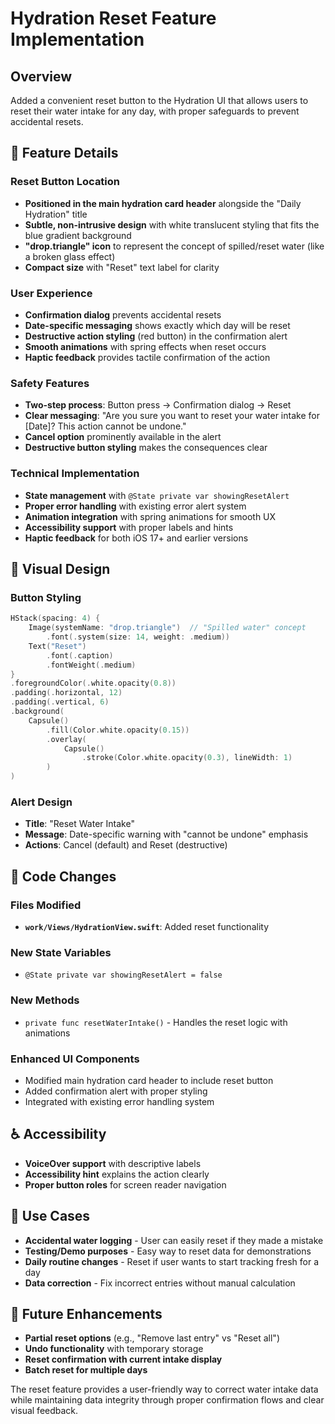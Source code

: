 # Hydration Reset Feature Implementation

## Overview
Added a convenient reset button to the Hydration UI that allows users to reset their water intake for any day, with proper safeguards to prevent accidental resets.

## 🔄 Feature Details

### Reset Button Location
- **Positioned in the main hydration card header** alongside the "Daily Hydration" title
- **Subtle, non-intrusive design** with white translucent styling that fits the blue gradient background
- **"drop.triangle" icon** to represent the concept of spilled/reset water (like a broken glass effect)
- **Compact size** with "Reset" text label for clarity

### User Experience
- **Confirmation dialog** prevents accidental resets
- **Date-specific messaging** shows exactly which day will be reset
- **Destructive action styling** (red button) in the confirmation alert
- **Smooth animations** with spring effects when reset occurs
- **Haptic feedback** provides tactile confirmation of the action

### Safety Features
- **Two-step process**: Button press → Confirmation dialog → Reset
- **Clear messaging**: "Are you sure you want to reset your water intake for [Date]? This action cannot be undone."
- **Cancel option** prominently available in the alert
- **Destructive button styling** makes the consequences clear

### Technical Implementation
- **State management** with `@State private var showingResetAlert`
- **Proper error handling** with existing error alert system
- **Animation integration** with spring animations for smooth UX
- **Accessibility support** with proper labels and hints
- **Haptic feedback** for both iOS 17+ and earlier versions

## 🎨 Visual Design

### Button Styling
```swift
HStack(spacing: 4) {
    Image(systemName: "drop.triangle")  // "Spilled water" concept
        .font(.system(size: 14, weight: .medium))
    Text("Reset")
        .font(.caption)
        .fontWeight(.medium)
}
.foregroundColor(.white.opacity(0.8))
.padding(.horizontal, 12)
.padding(.vertical, 6)
.background(
    Capsule()
        .fill(Color.white.opacity(0.15))
        .overlay(
            Capsule()
                .stroke(Color.white.opacity(0.3), lineWidth: 1)
        )
)
```

### Alert Design
- **Title**: "Reset Water Intake"
- **Message**: Date-specific warning with "cannot be undone" emphasis
- **Actions**: Cancel (default) and Reset (destructive)

## 🔧 Code Changes

### Files Modified
- **`work/Views/HydrationView.swift`**: Added reset functionality

### New State Variables
- `@State private var showingResetAlert = false`

### New Methods
- `private func resetWaterIntake()` - Handles the reset logic with animations

### Enhanced UI Components
- Modified main hydration card header to include reset button
- Added confirmation alert with proper styling
- Integrated with existing error handling system

## ♿ Accessibility
- **VoiceOver support** with descriptive labels
- **Accessibility hint** explains the action clearly
- **Proper button roles** for screen reader navigation

## 🎯 Use Cases
- **Accidental water logging** - User can easily reset if they made a mistake
- **Testing/Demo purposes** - Easy way to reset data for demonstrations
- **Daily routine changes** - Reset if user wants to start tracking fresh for a day
- **Data correction** - Fix incorrect entries without manual calculation

## 🚀 Future Enhancements
- **Partial reset options** (e.g., "Remove last entry" vs "Reset all")
- **Undo functionality** with temporary storage
- **Reset confirmation with current intake display**
- **Batch reset for multiple days**

The reset feature provides a user-friendly way to correct water intake data while maintaining data integrity through proper confirmation flows and clear visual feedback.